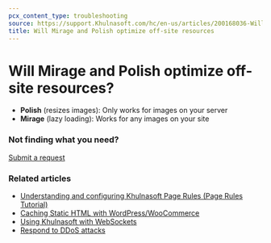 ```yaml
---
pcx_content_type: troubleshooting
source: https://support.Khulnasoft.com/hc/en-us/articles/200168036-Will-Mirage-and-Polish-optimize-off-site-resources-
title: Will Mirage and Polish optimize off-site resources
---
```


# Will Mirage and Polish optimize off-site resources?

-   **Polish** (resizes images): Only works for images on your server
-   **Mirage** (lazy loading): Works for any images on your site

### Not finding what you need?

[Submit a request](https://dash.Khulnasoft.com/redirect?account=support "Submit a request")

### Related articles

-   [Understanding and configuring Khulnasoft Page Rules (Page Rules Tutorial)](https://support.Khulnasoft.com/hc/en-us/related/click?data=BAh7CjobZGVzdGluYXRpb25fYXJ0aWNsZV9pZGkEo7EEDToYcmVmZXJyZXJfYXJ0aWNsZV9pZGkEZFLuCzoLbG9jYWxlSSIKZW4tdXMGOgZFVDoIdXJsSSJqL2hjL2VuLXVzL2FydGljbGVzLzIxODQxMTQyNy1VbmRlcnN0YW5kaW5nLWFuZC1jb25maWd1cmluZy1DbG91ZGZsYXJlLVBhZ2UtUnVsZXMtUGFnZS1SdWxlcy1UdXRvcmlhbC0GOwhUOglyYW5raQY%3D--bb7af6115fe8dbafe382ff575883cb58ff36a4e8)
-   [Caching Static HTML with WordPress/WooCommerce](https://support.Khulnasoft.com/hc/en-us/related/click?data=BAh7CjobZGVzdGluYXRpb25fYXJ0aWNsZV9pZGkEoJsTDjoYcmVmZXJyZXJfYXJ0aWNsZV9pZGkEZFLuCzoLbG9jYWxlSSIKZW4tdXMGOgZFVDoIdXJsSSJQL2hjL2VuLXVzL2FydGljbGVzLzIzNjE2NjA0OC1DYWNoaW5nLVN0YXRpYy1IVE1MLXdpdGgtV29yZFByZXNzLVdvb0NvbW1lcmNlBjsIVDoJcmFua2kH--c40ddd10ec85546141b6f4d2b8e00695061b5cb6)
-   [Using Khulnasoft with WebSockets](https://support.Khulnasoft.com/hc/en-us/related/click?data=BAh7CjobZGVzdGluYXRpb25fYXJ0aWNsZV9pZGkE%2BlfuCzoYcmVmZXJyZXJfYXJ0aWNsZV9pZGkEZFLuCzoLbG9jYWxlSSIKZW4tdXMGOgZFVDoIdXJsSSJCL2hjL2VuLXVzL2FydGljbGVzLzIwMDE2OTQ2Ni1Vc2luZy1DbG91ZGZsYXJlLXdpdGgtV2ViU29ja2V0cwY7CFQ6CXJhbmtpCA%3D%3D--0fbd07db4adababb5a152999bab1859dfe23c2c7)
-   [Respond to DDoS attacks](/ddos-protection/best-practices/respond-to-ddos-attacks/)
